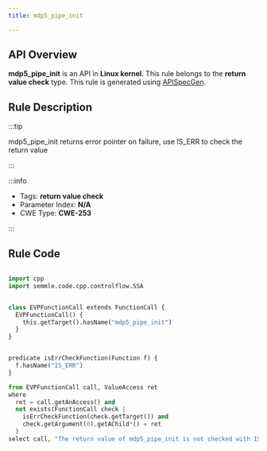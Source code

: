 ```yaml
---
title: mdp5_pipe_init

---
```



## API Overview
**mdp5_pipe_init** is an API in **Linux kernel**. This rule belongs to the **return value check** type. This rule is generated using [APISpecGen](../../tools/APISpecGen).
## Rule Description

:::tip

mdp5_pipe_init returns error pointer on failure, use IS_ERR to check the return value

:::

:::info

- Tags: **return value check**
- Parameter Index: **N/A**
- CWE Type: **CWE-253**

:::

## Rule Code
```python

import cpp
import semmle.code.cpp.controlflow.SSA


class EVPFunctionCall extends FunctionCall {
  EVPFunctionCall() {
    this.getTarget().hasName("mdp5_pipe_init")
  }
}


predicate isErrCheckFunction(Function f) {
  f.hasName("IS_ERR") 
}

from EVPFunctionCall call, ValueAccess ret
where
  ret = call.getAnAccess() and
  not exists(FunctionCall check |
    isErrCheckFunction(check.getTarget()) and
    check.getArgument(0).getAChild*() = ret
  )
select call, "The return value of mdp5_pipe_init is not checked with IS_ERR."
    
```